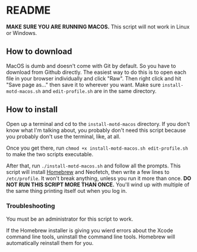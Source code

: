 # README

**MAKE SURE YOU ARE RUNNING MACOS.** This script will not work in Linux or Windows.

## How to download

MacOS is dumb and doesn't come with Git by default. So you have to download from Github directly. The easiest way to do this is to open each file in your browser individually and click "Raw". Then right click and hit "Save page as..." then save it to wherever you want. Make sure `install-motd-macos.sh` and `edit-profile.sh` are in the same directory.

## How to install

Open up a terminal and cd to the `install-motd-macos` directory. If you don't know what I'm talking about, you probably don't need this script because you probably don't use the terminal, like, at all.

Once you get there, run `chmod +x install-motd-macos.sh edit-profile.sh` to make the two scripts executable.

After that, run `./install-motd-macos.sh` and follow all the prompts. This script will install [Homebrew](https://brew.sh/) and Neofetch, then write a few lines to `/etc/profile`. It won't break anything, unless you run it more than once. **DO NOT RUN THIS SCRIPT MORE THAN ONCE.** You'll wind up with multiple of the same thing printing itself out when you log in.

### Troubleshooting

You must be an administrator for this script to work.

If the Homebrew installer is giving you wierd errors about the Xcode command line tools, uninstall the command line tools. Homebrew will automatically reinstall them for you.